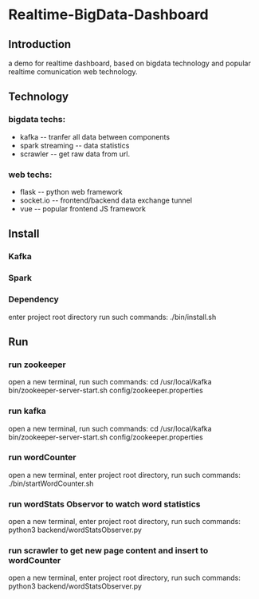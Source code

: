 # Realtime-BigData-Dashboard

## Introduction
a demo for realtime dashboard, based on bigdata technology and popular realtime comunication web technology.

## Technology
### bigdata techs:
* kafka -- tranfer all data between components
* spark streaming -- data statistics
* scrawler -- get raw data from url.


### web techs:
* flask -- python web framework
* socket.io -- frontend/backend data exchange tunnel
* vue -- popular frontend JS framework

## Install
### Kafka
### Spark
### Dependency
enter project root directory
run such commands:
./bin/install.sh

## Run
### run zookeeper
open a new terminal, 
run such commands:
cd /usr/local/kafka
bin/zookeeper-server-start.sh config/zookeeper.properties


### run kafka
open a new terminal, 
run such commands:
cd /usr/local/kafka
bin/zookeeper-server-start.sh config/zookeeper.properties

### run wordCounter
open a new terminal, 
enter project root directory,
run such commands:
./bin/startWordCounter.sh


### run wordStats Observor to watch word statistics
open a new terminal, 
enter project root directory,
run such commands:
python3 backend/wordStatsObserver.py


### run scrawler to get new page content and insert to wordCounter
open a new terminal, 
enter project root directory,
run such commands:
python3 backend/wordStatsObserver.py
